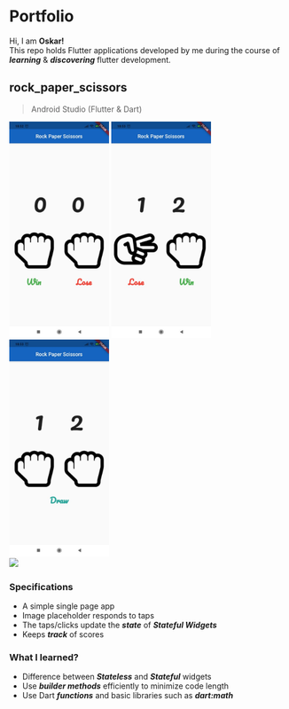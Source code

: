 # Portfolio
Hi, I am **Oskar!**<br>
This repo holds Flutter applications developed by me during the course of ***learning*** & ***discovering*** flutter development. 
## rock_paper_scissors
>Android Studio (Flutter & Dart)

 <img src="https://github.com/OSKUDA/Flutter-Portfolio/blob/main/Screenshots/rock_paper_scissors/screenshot1.jpeg" width="180"/>  <img src="https://github.com/OSKUDA/Flutter-Portfolio/blob/main/Screenshots/rock_paper_scissors/screenshot2.jpeg" width="180"/> <img src="https://github.com/OSKUDA/Flutter-Portfolio/blob/main/Screenshots/rock_paper_scissors/screenshot3.jpeg" width="180"/><br>
<img src="https://github.com/OSKUDA/Flutter-Portfolio/blob/main/GIF/rock_paper_scissors/gif1.gif" width="180"/>
 
### Specifications
* A simple single page app
* Image placeholder responds to taps
* The taps/clicks update the ***state*** of ***Stateful Widgets***
* Keeps ***track*** of scores
### What I learned?
* Difference between ***Stateless*** and ***Stateful*** widgets
* Use ***builder methods*** efficiently to minimize code length
* Use Dart ***functions*** and basic libraries such as ***dart:math***

